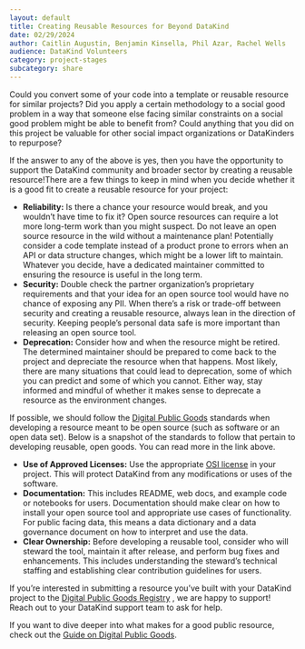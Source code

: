 ```yaml
---
layout: default
title: Creating Reusable Resources for Beyond DataKind
date: 02/29/2024
author: Caitlin Augustin, Benjamin Kinsella, Phil Azar, Rachel Wells
audience: DataKind Volunteers
category: project-stages
subcategory: share
---
```


Could you convert some of your code into a template or reusable resource for similar projects? Did you apply a certain methodology to a social good problem in a way that someone else facing similar constraints on a social good problem might be able to benefit from? Could anything that you did on this project be valuable for other social impact organizations or DataKinders to repurpose?


If the answer to any of the above is yes, then you have the opportunity to support the DataKind community and broader sector by creating a reusable resource!There are a few things to keep in mind when you decide whether it is a good fit to create a reusable resource for your project:


* **Reliability:** Is there a chance your resource would break, and you wouldn’t have time to fix it? Open source resources can require a lot more long\-term work than you might suspect. Do not leave an open source resource in the wild without a maintenance plan! Potentially consider a code template instead of a product prone to errors when an API or data structure changes, which might be a lower lift to maintain. Whatever you decide, have a dedicated maintainer committed to ensuring the resource is useful in the long term.
* **Security:** Double check the partner organization’s proprietary requirements and that your idea for an open source tool would have no chance of exposing any PII. When there’s a risk or trade\-off between security and creating a reusable resource, always lean in the direction of security. Keeping people’s personal data safe is more important than releasing an open source tool.
* **Deprecation:** Consider how and when the resource might be retired. The determined maintainer should be prepared to come back to the project and depreciate the resource when that happens. Most likely, there are many situations that could lead to deprecation, some of which you can predict and some of which you cannot. Either way, stay informed and mindful of whether it makes sense to deprecate a resource as the environment changes.


If possible, we should follow the [Digital Public Goods](https://digitalpublicgoods.net/standard/) standards when developing a resource meant to be open source (such as software or an open data set). Below is a snapshot of the standards to follow that pertain to developing reusable, open goods. You can read more in the link above.


* **Use of Approved Licenses:** Use the appropriate [OSI license](https://opensource.org/licenses) in your project. This will protect DataKind from any modifications or uses of the software.
* **Documentation:** This includes README, web docs, and example code or notebooks for users. Documentation should make clear on how to install your open source tool and appropriate use cases of functionality. For public facing data, this means a data dictionary and a data governance document on how to interpret and use the data.
* **Clear Ownership:** Before developing a reusable tool, consider who will steward the tool, maintain it after release, and perform bug fixes and enhancements. This includes understanding the steward’s technical staffing and establishing clear contribution guidelines for users.


If you’re interested in submitting a resource you’ve built with your DataKind project to the [Digital Public Goods Registry](https://digitalpublicgoods.net/registry/) , we are happy to support! Reach out to your DataKind support team to ask for help.


If you want to dive deeper into what makes for a good public resource, check out the [Guide on Digital Public Goods](https://docs.google.com/document/d/1vru3LY3mnHPMhD_iejPphx1-vpKw2SaidtqcOXw8zug/edit).